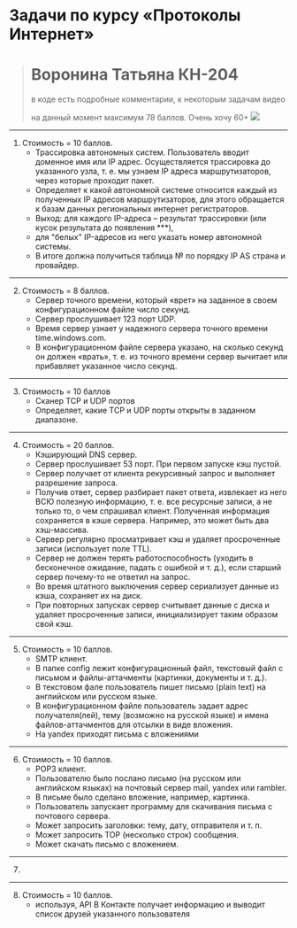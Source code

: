 # Задачи по курсу «Протоколы Интернет»
># Воронина Татьяна КН-204
> в коде есть подробные комментарии, к некоторым задачам видео
>
> на данный момент максимум 78 баллов. Очень хочу 60+ ![](https://media.tenor.com/f5T6NU1wBwgAAAAC/please-pretty-please.gif)
---

1. Стоимость = 10 баллов.
    * Трассировка автономных систем. Пользователь вводит доменное имя
    или IP адрес. Осуществляется трассировка до указанного узла, т. е. мы узнаем IP адреса маршрутизаторов, через которые проходит пакет. 
    * Определяет к какой автономной системе относится каждый из полученных IP адресов
    маршрутизаторов, для этого обращается к базам данных региональных интернет регистраторов.
    * Выход: для каждого IP-адреса – результат трассировки (или кусок результата до появления ***), 
    * для "белых" IP-адресов из него указать номер автономной системы.
    * В итоге должна получиться таблица № по порядку IP AS страна и провайдер.
---
2.  Стоимость = 8 баллов. 
    * Сервер точного времени, который «врет» на заданное в своем конфигурационном файле число секунд. 
    * Сервер прослушивает 123 порт UDP. 
    * Время сервер узнает у надежного сервера точного времени time.windows.com.
    * В конфигурационном файле сервера указано, на сколько секунд он должен «врать», т. е. из точного времени сервер вычитает или прибавляет указанное число секунд.
---
3. Стоимость = 10 баллов
    * Сканер TCP и UDP портов
    * Определяет, какие TCP и UDP порты открыты в заданном диапазоне.
---
4. Стоимость = 20 баллов. 
    * Кэширующий DNS сервер. 
    * Сервер прослушивает 53 порт. При первом запуске кэш пустой. 
    * Сервер получает от клиента рекурсивный запрос и выполняет разрешение запроса. 
    * Получив ответ, сервер разбирает пакет ответа, извлекает из него ВСЮ полезную информацию, т. е. все ресурсные записи, а не только то, 
    о чем спрашивал клиент. Полученная информация сохраняется в кэше сервера. Например, это может быть два хэш-массива.
    * Сервер регулярно просматривает кэш и удаляет просроченные записи (использует поле TTL).
    * Сервер не должен терять работоспособность (уходить в бесконечное ожидание, падать с
    ошибкой и т. д.), если старший сервер почему-то не ответил на запрос. 
    * Во время штатного выключения сервер сериализует данные из кэша, сохраняет их на диск. 
    * При повторных запусках
    сервер считывает данные с диска и удаляет просроченные записи, инициализирует таким образом свой кэш.
---
5.  Стоимость = 10 баллов. 
     * SMTP клиент. 
     * В папке config лежит конфигурационный файл, текстовый файл с письмом и файлы-аттачменты (картинки, документы и т. д.).
     * В текстовом фале пользователь пишет письмо (plain text) на английском или русском языке. 
     * В конфигурационном файле пользователь задает адрес получателя(лей), тему (возможно на русской языке) и имена файлов-аттачментов для отсылки в виде вложения.
     * На yandex приходят письма с вложениями
---
6. Стоимость = 10 баллов.
    * POP3 клиент.
    * Пользователю было послано письмо (на русском или английском языках) на почтовый сервер mail, yandex или rambler.
    * В письмe было сделано вложение, например, картинка.
    * Пользователь запускает программу для скачивания письма с почтового сервера.
    * Может запросить заголовки: тему, дату, отправителя и т. п.
    * Может запросить TOP (несколько строк) сообщения.
    * Может скачать письмо с вложением.
---
7.
---
8. Стоимость = 10 баллов. 
   * используя, API В Контакте получает информацию и выводит список друзей указанного пользователя

